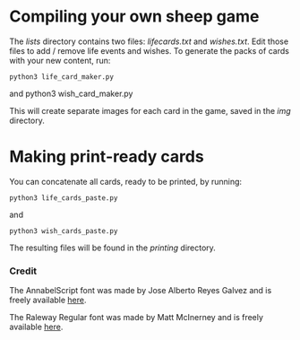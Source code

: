 # Compiling your own sheep game

The *lists* directory contains two files: *lifecards.txt* and *wishes.txt*. Edit those files to add / remove life events and wishes. To generate the packs of cards with your new content, run:

    python3 life_card_maker.py

and 
    python3 wish_card_maker.py

This will create separate images for each card in the game, saved in the *img* directory.


# Making print-ready cards

You can concatenate all cards, ready to be printed, by running:

    python3 life_cards_paste.py

and

    python3 wish_cards_paste.py

The resulting files will be found in the *printing* directory.
    

### Credit

The AnnabelScript font was made by Jose Alberto Reyes Galvez and is freely available [here](https://www.1001freefonts.com/annabel-script.font).

The Raleway Regular font was made by Matt McInerney and is freely available [here](https://www.1001freefonts.com/raleway.font).

